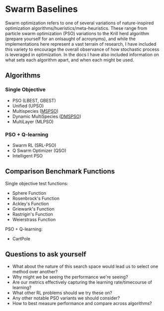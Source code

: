# Swarm Baselines

Swarm optimization refers to one of several variations of nature-inspired optimization algorithms/hueristics/meta-heuristics.
These range from particle swarm optimization (PSO) variations to the Krill herd algorithm (prepare yourself for an onlsaught of acroynyms), and while the implementations here represent a vast terrain of research, I have included this variety to encourage the overall observance of how stochastic process is leveraged in optimization. In the docs I have also included information on what sets each algorithm apart, and when each might be used. 

## Algorithms
### Single Objective 

* PSO (LBEST, GBEST)
* Unified (UPSO)
* Multispecies ([MSPSO](https://github.com/SioKCronin/swarm-baselines/tree/master/MSPSO))
* Dynamic MultiSpecies ([DMSPSO](https://github.com/SioKCronin/swarm-baselines/tree/master/DMSPSO))
* MultiLayer (MLPSO) 

### PSO + Q-learning

* Swarm RL (SRL-PSO)
* Q Swarm Optimizer (QSO) 
* Intelligent PSO

## Comparison Benchmark Functions

Single objective test functions:
* Sphere Function
* Rosenbrock's Function
* Ackley's Function
* Griewank's Function
* Rastrigin's Function
* Weierstrass Function

PSO + Q-learning:
* CartPole

## Questions to ask yourself

* What about the nature of this search space would lead us to select one method over another?
* Why might we be seeing the performance we're seeing?
* Are our metrics effectively capturing the learning rate/timecourse of learning?
* What other RL problems should we try these on?
* Any other notable PSO variants we should consider?
* How to best measure performance and compare across algorithms? 
